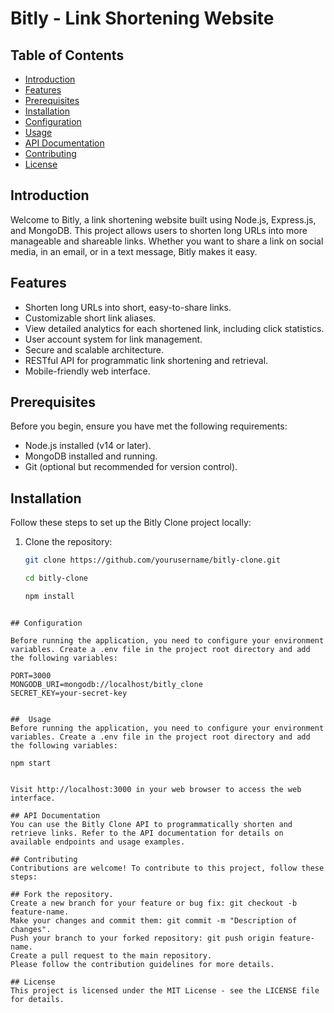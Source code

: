 # Bitly - Link Shortening Website

## Table of Contents

- [Introduction](#introduction)
- [Features](#features)
- [Prerequisites](#prerequisites)
- [Installation](#installation)
- [Configuration](#configuration)
- [Usage](#usage)
- [API Documentation](#api-documentation)
- [Contributing](#contributing)
- [License](#license)

## Introduction

Welcome to Bitly, a link shortening website built using Node.js, Express.js, and MongoDB. This project allows users to shorten long URLs into more manageable and shareable links. Whether you want to share a link on social media, in an email, or in a text message, Bitly makes it easy.

## Features

- Shorten long URLs into short, easy-to-share links.
- Customizable short link aliases.
- View detailed analytics for each shortened link, including click statistics.
- User account system for link management.
- Secure and scalable architecture.
- RESTful API for programmatic link shortening and retrieval.
- Mobile-friendly web interface.

## Prerequisites

Before you begin, ensure you have met the following requirements:

- Node.js installed (v14 or later).
- MongoDB installed and running.
- Git (optional but recommended for version control).

## Installation

Follow these steps to set up the Bitly Clone project locally:

1. Clone the repository:

   ```bash
   git clone https://github.com/yourusername/bitly-clone.git

   cd bitly-clone

   npm install
  ```

## Configuration

Before running the application, you need to configure your environment variables. Create a .env file in the project root directory and add the following variables:

  ```
    PORT=3000
    MONGODB_URI=mongodb://localhost/bitly_clone
    SECRET_KEY=your-secret-key
  ```

##  Usage
Before running the application, you need to configure your environment variables. Create a .env file in the project root directory and add the following variables:

  ```
    npm start
  ```

Visit http://localhost:3000 in your web browser to access the web interface.

## API Documentation
You can use the Bitly Clone API to programmatically shorten and retrieve links. Refer to the API documentation for details on available endpoints and usage examples.

## Contributing
Contributions are welcome! To contribute to this project, follow these steps:

## Fork the repository.
Create a new branch for your feature or bug fix: git checkout -b feature-name.
Make your changes and commit them: git commit -m "Description of changes".
Push your branch to your forked repository: git push origin feature-name.
Create a pull request to the main repository.
Please follow the contribution guidelines for more details.

## License
This project is licensed under the MIT License - see the LICENSE file for details.




